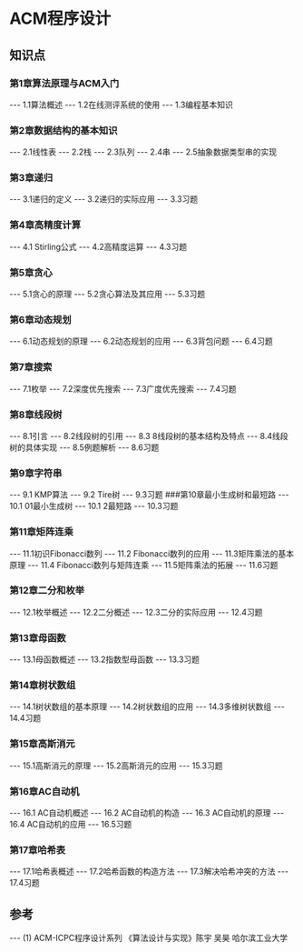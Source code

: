 # ACM程序设计
## 知识点
### 第1章算法原理与ACM入门
--- 1.1算法概述
--- 1.2在线测评系统的使用
--- 1.3编程基本知识
### 第2章数据结构的基本知识
--- 2.1线性表
--- 2.2栈
--- 2.3队列
--- 2.4串
--- 2.5抽象数据类型串的实现
### 第3章递归
--- 3.1递归的定义
--- 3.2递归的实际应用
--- 3.3习题
### 第4章高精度计算
--- 4.1 Stirling公式
--- 4.2高精度运算
--- 4.3习题
### 第5章贪心
--- 5.1贪心的原理
--- 5.2贪心算法及其应用
--- 5.3习题
### 第6章动态规划
--- 6.1动态规划的原理
--- 6.2动态规划的应用
--- 6.3背包问题
--- 6.4习题
### 第7章搜索
--- 7.1枚举
--- 7.2深度优先搜索
--- 7.3广度优先搜索
--- 7.4习题
### 第8章线段树
--- 8.1引言
--- 8.2线段树的引用
--- 8.3 8线段树的基本结构及特点
--- 8.4线段树的具体实现
--- 8.5例题解析
--- 8.6习题
### 第9章字符串
--- 9.1 KMP算法
--- 9.2 Tire树
--- 9.3习题
###第10章最小生成树和最短路
--- 10.1 01最小生成树
--- 10.1 2最短路
--- 10.3习题
### 第11章矩阵连乘
--- 11.1初识Fibonacci数列
--- 11.2 Fibonacci数列的应用
--- 11.3矩阵乘法的基本原理
--- 11.4 Fibonacci数列与矩阵连乘
--- 11.5矩阵乘法的拓展
--- 11.6习题
### 第12章二分和枚举
--- 12.1枚举概述
--- 12.2二分概述
--- 12.3二分的实际应用
--- 12.4习题
### 第13章母函数
--- 13.1母函数概述
--- 13.2指数型母函数
--- 13.3习题
### 第14章树状数组
--- 14.1树状数组的基本原理
--- 14.2树状数组的应用
--- 14.3多维树状数组
--- 14.4习题
### 第15章高斯消元
--- 15.1高斯消元的原理
--- 15.2高斯消元的应用
--- 15.3习题
### 第16章AC自动机
--- 16.1 AC自动机概述
--- 16.2 AC自动机的构造
--- 16.3 AC自动机的原理
--- 16.4 AC自动机的应用
--- 16.5习题
### 第17章哈希表
--- 17.1哈希表概述
--- 17.2哈希函数的构造方法
--- 17.3解决哈希冲突的方法
--- 17.4习题
## 参考
--- (1) ACM-ICPC程序设计系列 《算法设计与实现》陈宇 吴昊 哈尔滨工业大学
